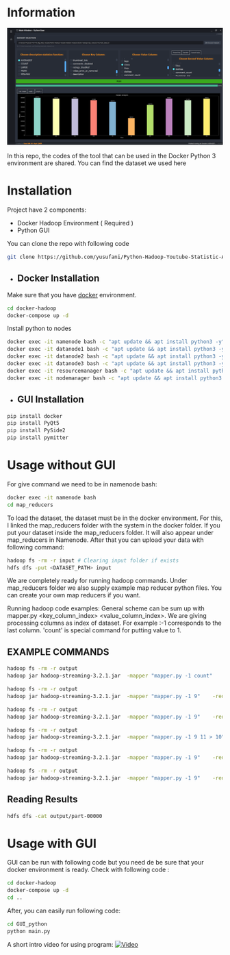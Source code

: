 # Information
[![Intro](images/intro.png)](images/intro.png)

In this repo, the codes of the tool that can be used in the Docker Python 3 environment are shared. You can find the dataset we used here


# Installation

Project have 2 components:
- Docker Hadoop Environment ( Required )
- Python GUI 

You can clone the repo with following code 
```sh
git clone https://github.com/yusufani/Python-Hadoop-Youtube-Statistic-Analyzer.git
```

- ## Docker Installation
Make sure that you have [docker](https://docs.docker.com/engine/install/ubuntu/) environment.
```sh
cd docker-hadoop
docker-compose up -d 
```
Install python to nodes
```sh
docker exec -it namenode bash -c "apt update && apt install python3 -y"
docker exec -it datanode1 bash -c "apt update && apt install python3 -y"
docker exec -it datanode2 bash -c "apt update && apt install python3 -y"
docker exec -it datanode3 bash -c "apt update && apt install python3 -y"
docker exec -it resourcemanager bash -c "apt update && apt install python3 -y"
docker exec -it nodemanager bash -c "apt update && apt install python3 -y"
```

- ## GUI Installation
```sh
pip install docker
pip install PyQt5
pip install PySide2
pip install pymitter
```

# Usage without GUI
For give command we need to be in namenode bash:
```sh
docker exec -it namenode bash
cd map_reducers
```
To load the dataset, the dataset must be in the docker environment. For this, I linked the map_reducers folder with the system in the docker folder. If you put your dataset inside the map_reducers folder. It will also appear under map_reducers in Namenode. After that you can upload your data with following command:
```sh
hadoop fs -rm -r input # Clearing input folder if exists
hdfs dfs -put <DATASET_PATH> input
```

We are completely ready for running hadoop commands. Under map_reducers folder we also supply example map reducer python files. You can create your own map reducers if you want.

Running hadoop code examples: 
General scheme can be sum up with mapper.py <key_column_index> <value_column_index>. We are giving processing columns as index of dataset. For example :-1 corresponds to the last column. 'count' is special command for putting value to 1.


## EXAMPLE COMMANDS
```sh
hadoop fs -rm -r output
hadoop jar hadoop-streaming-3.2.1.jar  -mapper "mapper.py -1 count"    -reducer reducer.py -input input -output output -file DS_COUNT/mapper.py -file DS_COUNT/reducer.py

```
```sh
hadoop fs -rm -r output
hadoop jar hadoop-streaming-3.2.1.jar  -mapper "mapper.py -1 9"    -reducer reducer.py -input input -output output -file DS_MIN-MAX/mapper.py -file DS_MIN-MAX/reducer.py
```
```sh
hadoop fs -rm -r output
hadoop jar hadoop-streaming-3.2.1.jar  -mapper "mapper.py -1 9"    -reducer reducer.py -input input -output output -file DS_MEAN/mapper.py -file DS_MEAN/reducer.py
```

```sh
hadoop fs -rm -r output
hadoop jar hadoop-streaming-3.2.1.jar  -mapper "mapper.py -1 9 11 > 10"    -reducer reducer.py -input input -output output -file DS_AVERAGEIF/mapper.py -file DS_AVERAGEIF/reducer.py
```

```sh
hadoop fs -rm -r output
hadoop jar hadoop-streaming-3.2.1.jar  -mapper "mapper.py -1 9"    -reducer "reducer.py 1" -input input -output output -file DS_LARGE/mapper.py -file DS_LARGE/reducer.py
```
```sh
hadoop fs -rm -r output
hadoop jar hadoop-streaming-3.2.1.jar  -mapper "mapper.py -1 9"    -reducer reducer.py -input input -output output -file DS_WORD-COUNT/mapper.py -file DS_WORD-COUNT/reducer.py
```

## Reading Results 
```sh
hdfs dfs -cat output/part-00000
```

# Usage with GUI
GUI can be run with following code but you need de be sure that your docker environment is ready.
Check with following code :

```sh
cd docker-hadoop
docker-compose up -d 
cd ..
```

After, you can easily run following code:
```sh
cd GUI_python
python main.py
```

A short intro video for using program:
[![Video](https://www.youtube.com/watch?v=Qfl47hRlPoA)](https://www.youtube.com/watch?v=Qfl47hRlPoA)


